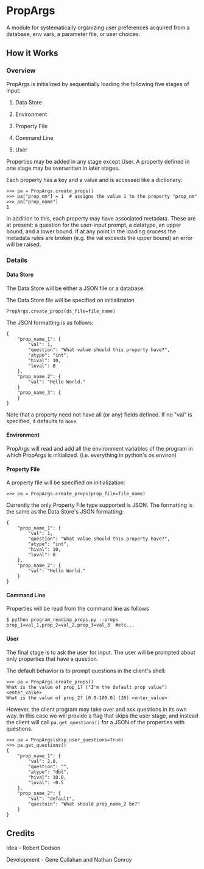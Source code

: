 # PropArgs
A module for systematically organizing user preferences acquired from a database, env vars, a parameter file, or user 
choices.

## How it Works

### Overview
PropArgs is initialized by sequentially loading the following five stages of input:

1. Data Store

1. Environment

1. Property File

1. Command Line

1. User

Properties may be added in any stage except User. A property defined in one stage may be overwritten in later stages. 

Each property has a key and a value and is accessed like a dictionary:

    >>> pa = PropArgs.create_props()
    >>> pa["prop_nm"] = 1  # assigns the value 1 to the property "prop_nm"
    >>> pa["prop_name"]
    1

In addition to this, each property may have associated metadata. These are at present: a question for the
user-input prompt, a datatype, an upper bound, and a lower bound. If at any point in the loading process the
metadata rules are broken (e.g. the val exceeds the upper bound) an error will be raised.

### Details

#### Data Store
The Data Store will be either a JSON file or a database.

The Data Store file will be specified on initialization

    PropArgs.create_props(ds_file=file_name)

The JSON formatting is as follows:

    {
        "prop_name_1": {
            "val": 1,
            "question": "What value should this property have?",
            "atype": "int",
            "hival": 10,
            "loval": 0
        },
        "prop_name_2": {
            "val": "Hello World."
        }
        "prop_name_3": {
        }
    }

Note that a property need not have all (or any) fields defined. If no "val" is specified, it defaults to `None`.


#### Environment
PropArgs will read and add all the environment variables of the program in which PropArgs is initialized.
(i.e. everything in python's os.environ)


#### Property File
A property file will be specified on initialization:

    >>> pa = PropArgs.create_props(prop_file=file_name)

Currently the only Property File type supported is JSON. The formatting is the same as the Data Store's 
JSON formatting:

    {
        "prop_name_1": {
            "val": 1,
            "question": "What value should this property have?",
            "atype": "int",
            "hival": 10,
            "loval": 0
        },
        "prop_name_2": {
            "val": "Hello World."
        }
    }


#### Command Line
Properties will be read from the command line as follows

    $ python program_reading_props.py --props prop_1=val_1,prop_2=val_2,prop_3=val_3  #etc...

#### User
The final stage is to ask the user for input. The user will be prompted about only properties that have a question.

The default behavior is to prompt questions in the client's shell:

    >>> pa = PropArgs.create_props()
    What is the value of prop_1? ("I'm the default prop value") <enter_value>
    What is the value of prop_2? [0.0-100.0] (20) <enter_value>

However, the client program may take over and ask questions in its own way. In this case we will provide a flag
that skips the user stage, and instead the client will call `pa.get_questions()` for a JSON of the properties with
questions.

    >>> pa = PropArgs(skip_user_questions=True)
    >>> pa.get_questions()
    {
        "prop_name_1": {
            "val": 2.0,
            "question": "",
            "atype": "dbl",
            "hival": 10.0,
            "loval": -0.5
        },
        "prop_name_2": {
            "val": "default",
            "questoin": "What should prop_name_2 be?"
        }
    }

## Credits
Idea - Robert Dodson

Development - Gene Callahan and Nathan Conroy
